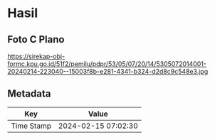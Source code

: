 # Hasil

## Foto C Plano

https://sirekap-obj-formc.kpu.go.id/51f2/pemilu/pdpr/53/05/07/20/14/5305072014001-20240214-223040--15003f8b-e281-4341-b324-d2d8c9c548e3.jpg


## Metadata

| Key        | Value               |
| ---------- | ------------------- |
| Time Stamp | 2024-02-15 07:02:30 |



